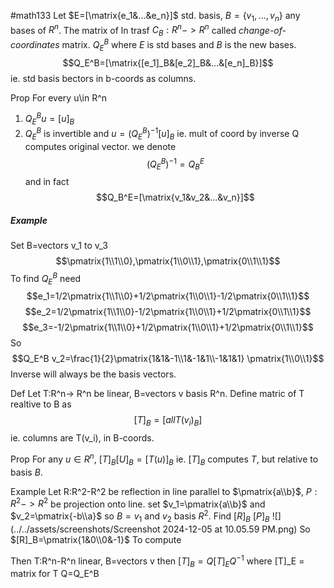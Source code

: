 #math133 
Let $E=[\matrix{e_1&...&e_n}]$ std. basis, $B=\{v_1,...,v_n\}$ any bases of $R^n$. The matrix of ln trasf $C_B:R^n->R^n$ called *change-of-coordinates* matrix. 
$Q_E^B$ where $E$ is std bases and $B$ is the new bases. 
$$Q_E^B=[\matrix{[e_1]_B&[e_2]_B&...&[e_n]_B}]$$
ie. std basis bectors in b-coords as columns. 

Prop
For every u\in R^n
1. $Q^B_Eu=[u]_B$
2. $Q_E^B$ is invertible and $u=(Q_E^B)^{-1}[u]_B$ ie. mult of coord by inverse Q computes original vector. we denote 
$$(Q_E^B)^{-1}=Q_B^E$$
and in fact
$$Q_B^E=[\matrix{v_1&v_2&...&v_n}]$$

##### Example
Set B=vectors v_1 to v_3
$$\pmatrix{1\\1\\0},\pmatrix{1\\0\\1},\pmatrix{0\\1\\1}$$
To find $Q_E^B$ need
$$e_1=1/2\pmatrix{1\\1\\0}+1/2\pmatrix{1\\0\\1}-1/2\pmatrix{0\\1\\1}$$
$$e_2=1/2\pmatrix{1\\1\\0}-1/2\pmatrix{1\\0\\1}+1/2\pmatrix{0\\1\\1}$$
$$e_3=-1/2\pmatrix{1\\1\\0}+1/2\pmatrix{1\\0\\1}+1/2\pmatrix{0\\1\\1}$$
So
$$Q_E^B v_2=\frac{1}{2}\pmatrix{1&1&-1\\1&-1&1\\-1&1&1} \pmatrix{1\\0\\1}$$
Inverse will always be the basis vectors. 



Def
Let T:R^n-> R^n be linear, B=vectors v basis R^n. Define matric of T realtive to B as
$$[T]_B=[all T(v_i)_B]$$
ie. columns are T(v_i), in B-coords.

Prop
For any $u\in R^n$,
$[T]_B[U]_B=[T(u)]_B$
ie. $[T]_B$ computes $T$, but relative to basis $B$.

Example
Let R:R^2-R^2 be reflection in line parallel to $\pmatrix{a\\b}$, $P:R^2->R^2$ be projection onto line. set $v_1=\pmatrix{a\\b}$ and $v_2=\pmatrix{-b\\a}$ so $B=v_1$ and $v_2$ basis $R^2$.
Find $[R]_B$ $[P]_B$
![](../../assets/screenshots/Screenshot 2024-12-05 at 10.05.59 PM.png)
So
$[R]_B=\pmatrix{1&0\\0&-1}$
To compute 

Then
T:R^n-R^n linear, B=vectors v
then
$[T]_B=Q[T]_EQ^{-1}$
where [T]_E = matrix for T Q=Q_E^B